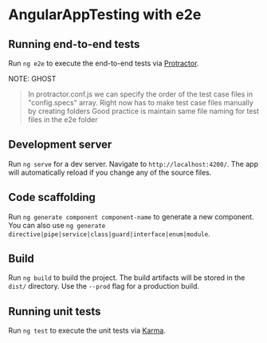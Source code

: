 # AngularAppTesting with e2e

## Running end-to-end tests

Run `ng e2e` to execute the end-to-end tests via [Protractor](http://www.protractortest.org/).

NOTE: GHOST

> In protractor.conf.js we can specify the order of the test case files in "config.specs" array.
> Right now has to make test case files manually by creating folders
> Good practice is maintain same file naming for test files in the e2e folder

## Development server

Run `ng serve` for a dev server. Navigate to `http://localhost:4200/`. The app will automatically reload if you change any of the source files.

## Code scaffolding

Run `ng generate component component-name` to generate a new component. You can also use `ng generate directive|pipe|service|class|guard|interface|enum|module`.

## Build

Run `ng build` to build the project. The build artifacts will be stored in the `dist/` directory. Use the `--prod` flag for a production build.

## Running unit tests

Run `ng test` to execute the unit tests via [Karma](https://karma-runner.github.io).



